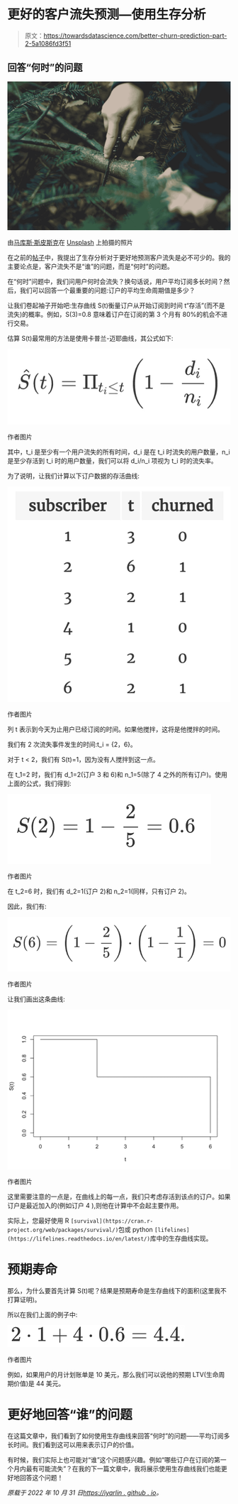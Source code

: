 # 更好的客户流失预测—使用生存分析

> 原文：<https://towardsdatascience.com/better-churn-prediction-part-2-5a1086fd3f51>

## 回答“何时”的问题

![](img/4271cad3cac03e4023438611a0fdb239.png)

由[马库斯·斯皮斯克](https://unsplash.com/@markusspiske?utm_source=medium&utm_medium=referral)在 [Unsplash](https://unsplash.com?utm_source=medium&utm_medium=referral) 上拍摄的照片

在之前的[帖子](/better-churn-prediction-f88b20c923f3)中，我提出了生存分析对于更好地预测客户流失是必不可少的。我的主要论点是，客户流失不是“谁”的问题，而是“何时”的问题。

在“何时”问题中，我们问用户何时会流失？换句话说，用户平均订阅多长时间？然后，我们可以回答一个最重要的问题:订户的平均生命周期值是多少？

让我们卷起袖子开始吧:生存曲线 S(t)衡量订户从开始订阅到时间 t“存活”(而不是流失)的概率。例如，S(3)=0.8 意味着订户在订阅的第 3 个月有 80%的机会不进行交易。

估算 S(t)最常用的方法是使用卡普兰-迈耶曲线，其公式如下:

![](img/21c998b0d3526f109f7c5323b460c254.png)

作者图片

其中，t_i 是至少有一个用户流失的所有时间，d_i 是在 t_i 时流失的用户数量，n_i 是至少存活到 t_i 时的用户数量，我们可以将 d_i/n_i 项视为 t_i 时的流失率。

为了说明，让我们计算以下订户数据的存活曲线:

![](img/c2d6b70613deacd3e164a3cd80e396f3.png)

作者图片

列 t 表示到今天为止用户已经订阅的时间。如果他搅拌，这将是他搅拌的时间。

我们有 2 次流失事件发生的时间:t_i = {2，6}。

对于 t < 2，我们有 S(t)=1，因为没有人搅拌到这一点。

在 t_1=2 时，我们有 d_1=2(订户 3 和 6)和 n_1=5(除了 4 之外的所有订户)。使用上面的公式，我们得到:

![](img/1f67700cfbacd426de4b1dc6bf2696f9.png)

作者图片

在 t_2=6 时，我们有 d_2=1(订户 2)和 n_2=1(同样，只有订户 2)。

因此，我们有:

![](img/c5f2442494d305979df787d57e4dd3ca.png)

作者图片

让我们画出这条曲线:

![](img/1a63bf7993903274a5fe568120aa287e.png)

作者图片

这里需要注意的一点是，在曲线上的每一点，我们只考虑存活到该点的订户。如果订户是最近加入的(例如订户 4 ),则他在计算中不会起主要作用。

实际上，您最好使用 R `[survival](https://cran.r-project.org/web/packages/survival/)`包或 python `[lifelines](https://lifelines.readthedocs.io/en/latest/)`库中的生存曲线实现。

# 预期寿命

那么，为什么要首先计算 S(t)呢？结果是预期寿命是生存曲线下的面积(这里我不打算证明)。

所以在我们上面的例子中:

![](img/4618d00f67fc962a9b609302df06afbf.png)

作者图片

例如，如果用户的月计划账单是 10 美元，那么我们可以说他的预期 LTV(生命周期价值)是 44 美元。

# 更好地回答“谁”的问题

在这篇文章中，我们看到了如何使用生存曲线来回答“何时”的问题——平均订阅多长时间。我们看到这可以用来表示订户的价值。

有时候，我们实际上也可能对“谁”这个问题感兴趣。例如“哪些订户在订阅的第一个月内最有可能流失”？在我的下一篇文章中，我将展示使用生存曲线我们也能更好地回答这个问题！

*原载于 2022 年 10 月 31 日*[*https://iyarlin . github . io*](https://iyarlin.github.io/2022/10/31/better_churn_modeling_part_2/)*。*